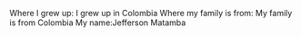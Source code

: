 

Where I grew up: I grew up in Colombia
Where my family is from: My family is from Colombia
My name:Jefferson Matamba